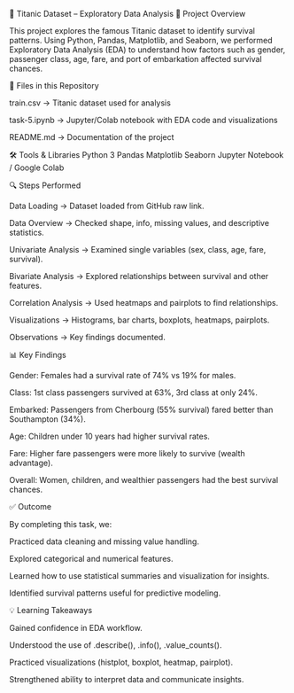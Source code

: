🚢 Titanic Dataset – Exploratory Data Analysis
📌 Project Overview

This project explores the famous Titanic dataset to identify survival patterns. Using Python, Pandas, Matplotlib, and Seaborn, we performed Exploratory Data Analysis (EDA) to understand how factors such as gender, passenger class, age, fare, and port of embarkation affected survival chances.

📂 Files in this Repository

train.csv → Titanic dataset used for analysis

task-5.ipynb → Jupyter/Colab notebook with EDA code and visualizations

README.md → Documentation of the project

🛠 Tools & Libraries
Python 3
Pandas
Matplotlib
Seaborn
Jupyter Notebook / Google Colab

🔍 Steps Performed

Data Loading → Dataset loaded from GitHub raw link.

Data Overview → Checked shape, info, missing values, and descriptive statistics.

Univariate Analysis → Examined single variables (sex, class, age, fare, survival).

Bivariate Analysis → Explored relationships between survival and other features.

Correlation Analysis → Used heatmaps and pairplots to find relationships.

Visualizations → Histograms, bar charts, boxplots, heatmaps, pairplots.

Observations → Key findings documented.

📊 Key Findings

Gender: Females had a survival rate of 74% vs 19% for males.

Class: 1st class passengers survived at 63%, 3rd class at only 24%.

Embarked: Passengers from Cherbourg (55% survival) fared better than Southampton (34%).

Age: Children under 10 years had higher survival rates.

Fare: Higher fare passengers were more likely to survive (wealth advantage).

Overall: Women, children, and wealthier passengers had the best survival chances.

✅ Outcome

By completing this task, we:

Practiced data cleaning and missing value handling.

Explored categorical and numerical features.

Learned how to use statistical summaries and visualization for insights.

Identified survival patterns useful for predictive modeling.

💡 Learning Takeaways

Gained confidence in EDA workflow.

Understood the use of .describe(), .info(), .value_counts().

Practiced visualizations (histplot, boxplot, heatmap, pairplot).

Strengthened ability to interpret data and communicate insights.
